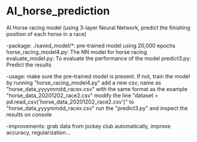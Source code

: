 # AI_horse_prediction

 AI Horse racing model (using 3-layer Neural Network, predict the finishing position of each horse in a race)

  -package: 
          ./saved_model/*: pre-trained model using 20,000 epochs 
          horse_racing_model4.py: The NN model for horse racing
          evaluate_model.py: To evaluate the performance of the model 
          predict3.py: Predict the results

  -usage: 
          make sure the pre-trained model is present. If not, train the model by running "horse_racing_model4.py"
          add a new csv, name as "horse_data_yyyymmdd_racex.csv" with the same format as the example "horse_data_20201202_race2.csv"
          modify the line "dataset = pd.read_csv('horse_data_20201202_race2.csv')" to "horse_data_yyyymmdd_racex.csv"
          run the "predict3.py" and inspect the results on console 

  -improvements: grab data from jockey club automatically, improve accuracy, regularization...
